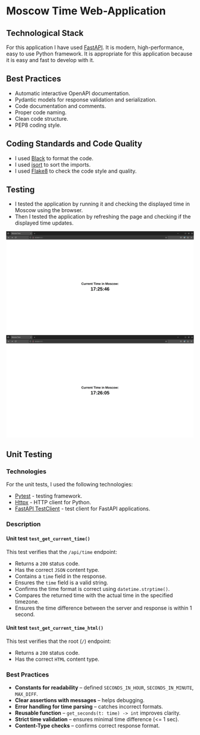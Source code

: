 # Moscow Time Web-Application

## Technological Stack

For this application I have used [FastAPI](https://fastapi.tiangolo.com/).
It is modern, high-performance, easy to use Python framework.
It is appropriate for this application because it is easy and fast to develop with it.

## Best Practices

- Automatic interactive OpenAPI documentation.
- Pydantic models for response validation and serialization.
- Code documentation and comments.
- Proper code naming.
- Clean code structure.
- PEP8 coding style.

## Coding Standards and Code Quality

- I used [Black](https://black.readthedocs.io) to format the code.
- I used [isort](https://pycqa.github.io/isort/) to sort the imports.
- I used [Flake8](https://flake8.pycqa.org) to check the code style and quality.

## Testing

- I tested the application by running it and checking the displayed time in Moscow using the browser.
- Then I tested the application by refreshing the page and checking if the displayed time updates.

![First Opening](img/app_python_hand_test_1.png)
![Second Opening](img/app_python_hand_test_2.png)

## Unit Testing

### Technologies

For the unit tests, I used the following technologies:

- [Pytest](https://docs.pytest.org) - testing framework.
- [Httpx](https://www.python-httpx.org) - HTTP client for Python.
- [FastAPI TestClient](https://fastapi.tiango.com) - test client for FastAPI applications.

### Description

#### Unit test `test_get_current_time()`

This test verifies that the `/api/time` endpoint:

- Returns a `200` status code.
- Has the correct `JSON` content type.
- Contains a `time` field in the response.
- Ensures the `time` field is a valid string.
- Confirms the time format is correct using `datetime.strptime()`.
- Compares the returned time with the actual time in the specified timezone.
- Ensures the time difference between the server and response is within 1 second.

#### Unit test `test_get_current_time_html()`

This test verifies that the root (`/`) endpoint:

- Returns a `200` status code.
- Has the correct `HTML` content type.

### Best Practices

- __Constants for readability__ – defined `SECONDS_IN_HOUR`, `SECONDS_IN_MINUTE`, `MAX_DIFF`.
- __Clear assertions with messages__ – helps debugging.
- __Error handling for time parsing__ – catches incorrect formats.
- __Reusable function__ – `get_seconds(t: time) -> int` improves clarity.
- __Strict time validation__ – ensures minimal time difference (<= 1 sec).
- __Content-Type checks__ – confirms correct response format.
